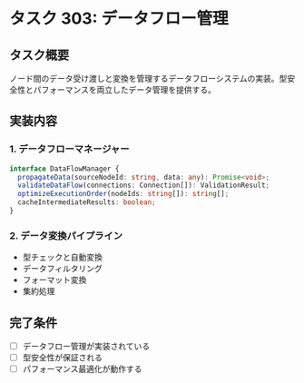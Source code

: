 # タスク 303: データフロー管理

## タスク概要

ノード間のデータ受け渡しと変換を管理するデータフローシステムの実装。型安全性とパフォーマンスを両立したデータ管理を提供する。

## 実装内容

### 1. データフローマネージャー
```typescript
interface DataFlowManager {
  propagateData(sourceNodeId: string, data: any): Promise<void>;
  validateDataFlow(connections: Connection[]): ValidationResult;
  optimizeExecutionOrder(nodeIds: string[]): string[];
  cacheIntermediateResults: boolean;
}
```

### 2. データ変換パイプライン
- 型チェックと自動変換
- データフィルタリング
- フォーマット変換
- 集約処理

## 完了条件
- [ ] データフロー管理が実装されている
- [ ] 型安全性が保証される
- [ ] パフォーマンス最適化が動作する